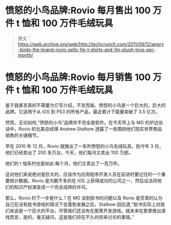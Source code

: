 # 愤怒的小鸟品牌:Rovio 每月售出 100 万件 t 恤和 100 万件毛绒玩具 

> 原文：<https://web.archive.org/web/http://techcrunch.com/2011/09/12/angry-birds-the-brand-rovio-sells-1m-t-shirts-and-1m-plush-toys-per-month/>

# 愤怒的小鸟品牌:Rovio 每月销售 100 万件 t 恤和 100 万件毛绒玩具

鉴于我甚至真的不需要为它写介绍，不言而喻，愤怒的小鸟是一个巨大的，巨大的品牌。它适用于从 iOS 到 PS3 的所有产品，最近累计下载量突破了 3.5 亿次。

然而，无论如何,“愤怒的小鸟”品牌并不完全是软件。在今天早上与 MG 的炉边谈话中，Rovio 的北美总经理 Andrew Stalbow 透露了一些围绕他们现实世界商品销售的关键细节。

早在 2010 年 12 月，Rovio 就推出了一系列愤怒的小鸟毛绒玩具。到今年 3 月，他们已经卖出了 200 多万台。今天，他们每月又卖出 100 万部。

他们的 t 恤系列也是如此:每个月，他们又卖出了一百万件。

这对他们来说绝对是巨大的，应该作为应用程序开发人员在前进时要记住的一个重要统计数据。Rovio 是为数不多的在 iOS 上获得成功的公司之一，然后设法将他们的知识产权演变成一个完全成熟的许可。

那么，Rovio 的下一步是什么？在 MG 谈到脸书的问题以及 Rovio 是否真的认为自己在没有脸书游戏的情况下会蓬勃发展之后，Stalbow 回应道,“脸书实际上对我们来说是一个巨大的平台，尽管我们还没有在那里开发游戏。就未来在那里推出游戏而言，是的，毫无疑问，这是我们将在不久的将来讨论的事情。”
